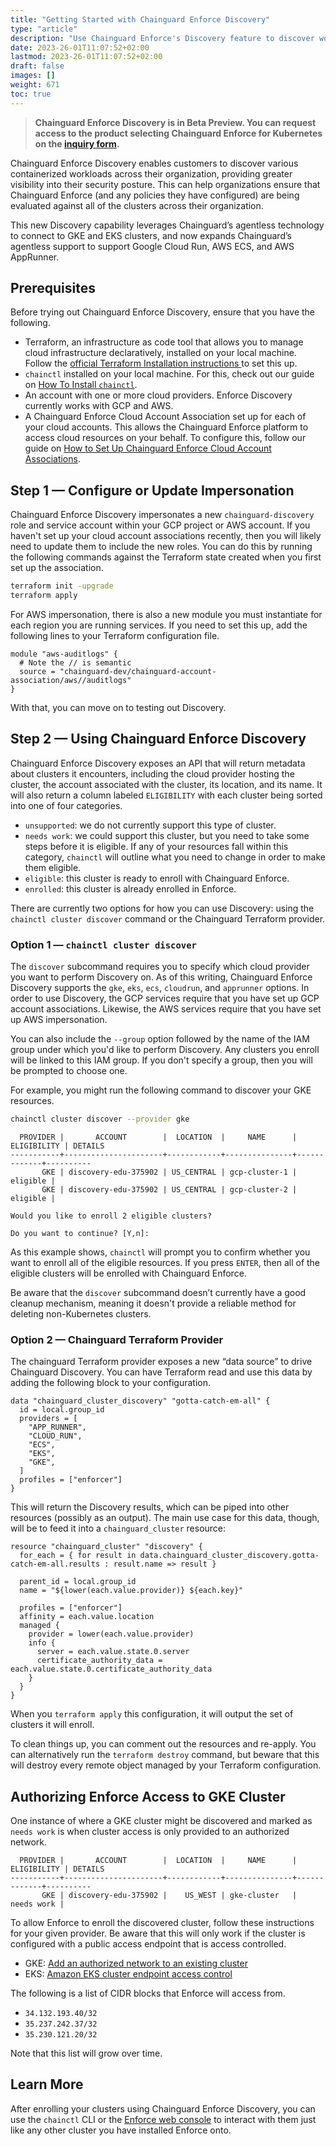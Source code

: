 ```yaml
---
title: "Getting Started with Chainguard Enforce Discovery"
type: "article"
description: "Use Chainguard Enforce's Discovery feature to discover workloads and resources from multiple cloud providers."
date: 2023-26-01T11:07:52+02:00
lastmod: 2023-26-01T11:07:52+02:00
draft: false
images: []
weight: 671
toc: true
---
```


> **Chainguard Enforce Discovery is in Beta Preview. You can request access to the product selecting Chainguard Enforce for Kubernetes on the [inquiry form](https://www.chainguard.dev/get-demo?utm_source=docs).**

Chainguard Enforce Discovery enables customers to discover various containerized workloads across their organization, providing greater visibility into their security posture. This can help organizations ensure that Chainguard Enforce (and any policies they have configured) are being evaluated against all of the clusters across their organization.

This new Discovery capability leverages Chainguard’s agentless technology to connect to GKE and EKS clusters, and now expands Chainguard’s agentless support to support Google Cloud Run, AWS ECS, and AWS AppRunner.


## Prerequisites

Before trying out Chainguard Enforce Discovery, ensure that you have the following.

* Terraform, an infrastructure as code tool that allows you to manage cloud infrastructure declaratively, installed on your local machine. Follow the [official Terraform Installation instructions ](https://developer.hashicorp.com/terraform/tutorials/aws-get-started/install-cli) to set this up.
* `chainctl` installed on your local machine. For this, check out our guide on [How To Install `chainctl`](https://edu.chainguard.dev/chainguard/chainguard-enforce/chainctl-docs/how-to-install-chainctl/).
* An account with one or more cloud providers. Enforce Discovery currently works with GCP and AWS.
* A Chainguard Enforce Cloud Account Association set up for each of your cloud accounts. This allows the Chainguard Enforce platform to access cloud resources on your behalf. To configure this, follow our guide on [How to Set Up Chainguard Enforce Cloud Account Associations](https://edu.chainguard.dev/chainguard/chainguard-enforce/chainguard-enforce-kubernetes/cloud-account-associations/).


## Step 1 — Configure or Update Impersonation

Chainguard Enforce Discovery impersonates a new `chainguard-discovery` role and service account within your GCP project or AWS account. If you haven't set up your cloud account associations recently, then you will likely need to update them to include the new roles. You can do this by  running the following commands against the Terraform state created when you first set up the association.

```sh
terraform init -upgrade
terraform apply
```

For AWS impersonation, there is also a new module you must instantiate for each region you are running services. If you need to set this up, add the following lines to your Terraform configuration file.

```
module "aws-auditlogs" {
  # Note the // is semantic
  source = "chainguard-dev/chainguard-account-association/aws//auditlogs"
}
```

With that, you can move on to testing out Discovery.


## Step 2 — Using Chainguard Enforce Discovery

Chainguard Enforce Discovery exposes an API that will return metadata about clusters it encounters, including the cloud provider hosting the cluster, the account associated with the cluster, its location, and its name. It will also return a column labeled `ELIGIBILITY` with each cluster being sorted into one of four categories.

* `unsupported`: we do not currently support this type of cluster.
* `needs work`: we could support this cluster, but you need to take some steps before it is eligible. If any of your resources fall within this category, `chainctl` will outline what you need to change in order to make them eligible.
* `eligible`: this cluster is ready to enroll with Chainguard Enforce.
* `enrolled`: this cluster is already enrolled in Enforce.

There are currently two options for how you can use Discovery: using the `chainctl cluster discover` command or the Chainguard Terraform provider.


### Option 1 — `chainctl cluster discover`

The `discover` subcommand requires you to specify which cloud provider you want to perform Discovery on. As of this writing, Chainguard Enforce Discovery supports the `gke`, `eks`, `ecs`, `cloudrun`, and `apprunner` options. In order to use Discovery, the GCP services require that you have set up GCP account associations. Likewise, the AWS services require that you have set up AWS impersonation.

You can also include the `--group` option followed by the name of the IAM group under which you'd like to perform Discovery. Any clusters you enroll will be linked to this IAM group. If you don't specify a group, then you will be prompted to choose one.

For example, you might run the following command to discover your GKE resources.

```sh
chainctl cluster discover --provider gke
```
```
  PROVIDER |       ACCOUNT        |  LOCATION  |     NAME      | ELIGIBILITY | DETAILS
-----------+----------------------+------------+---------------+-------------+----------
       GKE | discovery-edu-375902 | US_CENTRAL | gcp-cluster-1 |	eligible |
       GKE | discovery-edu-375902 | US_CENTRAL | gcp-cluster-2 |	eligible |

Would you like to enroll 2 eligible clusters?

Do you want to continue? [Y,n]:
```

As this example shows, `chainctl` will prompt you to confirm whether you want to enroll all of the eligible resources. If you press `ENTER`, then all of the eligible clusters will be enrolled with Chainguard Enforce.

Be aware that the `discover` subcommand doesn’t currently have a good cleanup mechanism, meaning it doesn't provide a reliable method for deleting non-Kubernetes clusters.


### Option 2 — Chainguard Terraform Provider

The chainguard Terraform provider exposes a new “data source” to drive Chainguard Discovery. You can have Terraform read and use this data by adding the following block to your configuration.

```
data "chainguard_cluster_discovery" "gotta-catch-em-all" {
  id = local.group_id
  providers = [
	"APP_RUNNER",
	"CLOUD_RUN",
	"ECS",
	"EKS",
	"GKE",
  ]
  profiles = ["enforcer"]
}
```

This will return the Discovery results, which can be piped into other resources (possibly as an output). The main use case for this data, though, will be to feed it into a `chainguard_cluster` resource:

```
resource "chainguard_cluster" "discovery" {
  for_each = { for result in data.chainguard_cluster_discovery.gotta-catch-em-all.results : result.name => result }

  parent_id = local.group_id
  name = "${lower(each.value.provider)} ${each.key}"

  profiles = ["enforcer"]
  affinity = each.value.location
  managed {
    provider = lower(each.value.provider)
    info {
      server = each.value.state.0.server
      certificate_authority_data = each.value.state.0.certificate_authority_data
    }
  }
}
```

When you `terraform apply` this configuration, it will output the set of clusters it will enroll.

To clean things up, you can comment out the resources and re-apply. You can alternatively run the `terraform destroy` command, but beware that this will destroy every remote object managed by your Terraform configuration.

## Authorizing Enforce Access to GKE Cluster

One instance of where a GKE cluster might be discovered and marked as `needs work` is when cluster access is only provided to an authorized network. 

```
  PROVIDER |       ACCOUNT        |  LOCATION  |     NAME      | ELIGIBILITY | DETAILS
-----------+----------------------+------------+---------------+-------------+----------
       GKE | discovery-edu-375902 |    US_WEST | gke-cluster   |  needs work |
```

To allow Enforce to enroll the discovered cluster, follow these instructions for your given provider.
Be aware that this will only work if the cluster is configured with a public access endpoint that is access controlled.

* GKE: [Add an authorized network to an existing cluster](https://cloud.google.com/kubernetes-engine/docs/how-to/authorized-networks#add)
* EKS: [Amazon EKS cluster endpoint access control](https://docs.aws.amazon.com/eks/latest/userguide/cluster-endpoint.html)

The following is a list of CIDR blocks that Enforce will access from.

* `34.132.193.40/32`
* `35.237.242.37/32`
* `35.230.121.20/32`

Note that this list will grow over time.
## Learn More

After enrolling your clusters using Chainguard Enforce Discovery, you can use the `chainctl` CLI or the [Enforce web console](https://console.enforce.dev) to interact with them just like any other cluster you have installed Enforce onto.
